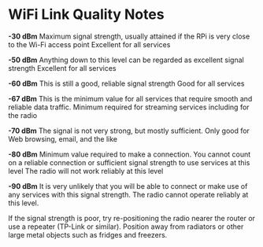WiFi Link Quality Notes
=======================
**-30 dBm** Maximum signal strength, usually attained if the RPi is very close to the Wi-Fi access point    Excellent for all services

**-50 dBm** Anything down to this level can be regarded as excellent signal strength    Excellent for all services

**-60 dBm** This is still a good, reliable signal strength  Good for all services

**-67 dBm** This is the minimum value for all services that require smooth and reliable data traffic.       Minimum required for streaming services including for the radio

**-70 dBm** The signal is not very strong, but mostly sufficient.   Only good for Web browsing, email, and the like

**-80 dBm** Minimum value required to make a connection. You cannot count on a reliable connection or sufficient signal strength to use services at this level  The radio will not work reliably at this level

**-90 dBm** It is very unlikely that you will be able to connect or make use of any services with this signal strength. The radio cannot operate reliably at this level.

If the signal strength is poor, try re-positioning the radio nearer the router or use a repeater (TP-Link or similar). Position away from radiators or other large metal objects such as fridges and freezers.
